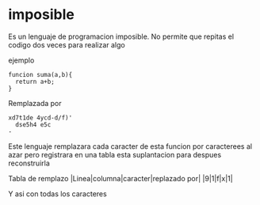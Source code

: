 # imposible

Es un lenguaje de programacion imposible. 
No permite que repitas el codigo dos veces para realizar algo

ejemplo 

```
funcion suma(a,b){
  return a+b; 
}
```

Remplazada por 

```
xd7t1de 4ycd-d/f)'
  dse5h4 e5c
-  
```
Este lenguaje remplazara cada caracter de esta funcion por caracterees al azar 
pero registrara en una tabla esta suplantacion para despues reconstruirla 

Tabla de remplazo 
|Linea|columna|caracter|replazado por|
|9|1|f|x|1|

Y asi con todas los caracteres
